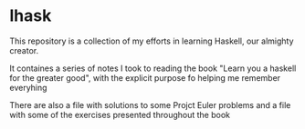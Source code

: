 # lhask
<p>This repository is a collection of my efforts in learning Haskell, our almighty creator.</p>
<p>It containes a series of notes I took to reading the book "Learn you a haskell for the greater good", with the explicit purpose fo helping me remember everyhing</p>
<p>There are also a file with solutions to some Projct Euler problems and a file with some of the exercises presented throughout the book</p>

